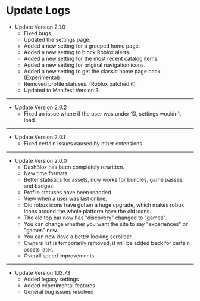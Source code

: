 # Update Logs
* Update Version 2.1.0
    * Fixed bugs.
    * Updated the settings page.
    * Added a new setting for a grouped home page.
    * Added a new setting to block Roblox alerts.
    * Added a new setting for the most recent catalog items.
    * Added a new setting for original navigation icons.
    * Added a new setting to get the classic home page back. (Experimental)
    * Removed profile statuses. (Roblox patched it)
    * Updated to Manifest Version 3.
---
* Update Version 2.0.2
    * Fixed an issue where if the user was under 13, settings wouldn't load.
---
* Update Version 2.0.1
    * Fixed certain issues caused by other extensions.
---
* Update Version 2.0.0
    * DashBlox has been completely rewritten.
    * New time formats.
    * Better statistics for assets, now works for bundles, game passes, and badges.
    * Profile statuses have been readded.
    * View when a user was last online.
    * Old robux icons have gotten a huge upgrade, which makes robux icons around the whole platform have the old icons.
    * The old top bar now has "discovery" changed to "games".
    * You can change whether you want the site to say "experiences" or "games" now.
    * You can now have a better looking scrollbar.
    * Owners list is temporarily removed, it will be added back for certain assets later.
    * Overall speed improvements.
---
* Update Version 1.13.73
    * Added legacy settings
    * Added experimental features
    * General bug issues resolved